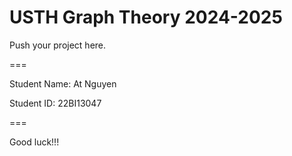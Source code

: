 # USTH Graph Theory 2024-2025

Push your project here.

===

Student Name: At Nguyen

Student ID: 22BI13047

===

Good luck!!!